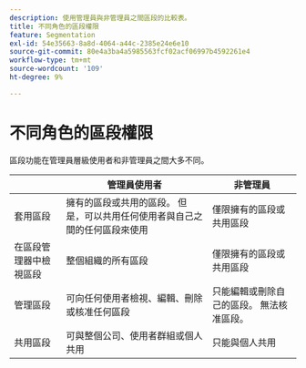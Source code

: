 ```yaml
---
description: 使用管理員與非管理員之間區段的比較表。
title: 不同角色的區段權限
feature: Segmentation
exl-id: 54e35663-8a8d-4064-a44c-2385e24e6e10
source-git-commit: 80e4a3ba4a5985563fcf02acf06997b4592261e4
workflow-type: tm+mt
source-wordcount: '109'
ht-degree: 9%

---
```


# 不同角色的區段權限

區段功能在管理員層級使用者和非管理員之間大多不同。

| | 管理員使用者 | 非管理員 |
| --- | --- | --- |
| 套用區段 | 擁有的區段或共用的區段。 但是，可以共用任何使用者與自己之間的任何區段來使用 | 僅限擁有的區段或共用區段 |
| 在區段管理器中檢視區段 | 整個組織的所有區段 | 僅限擁有的區段或共用區段 |
| 管理區段 | 可向任何使用者檢視、編輯、刪除或核准任何區段 | 只能編輯或刪除自己的區段。 無法核准區段。 |
| 共用區段 | 可與整個公司、使用者群組或個人共用 | 只能與個人共用 |
